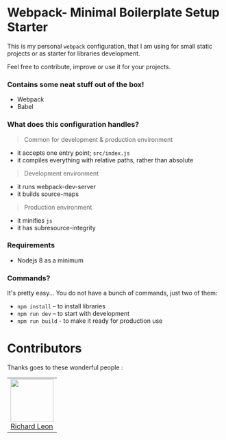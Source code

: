 # Webpack- Minimal Boilerplate Setup Starter

This is my personal `webpack` configuration, that I am using for small static projects or as starter for libraries development.

Feel free to contribute, improve or use it for your projects.


### Contains some neat stuff out of the box!

- Webpack
- Babel


### What does this configuration handles?


> Common for development & production environment

- it accepts one entry point; `src/index.js`
- it compiles everything with relative paths, rather than absolute


> Development environment

- it runs webpack-dev-server
- it builds source-maps


> Production environment

- it minifies `js`
- it has subresource-integrity


### Requirements

- Nodejs 8 as a minimum

### Commands?

It's pretty easy... You do not have a bunch of commands, just two of them:

- `npm install` – to install libraries
- `npm run dev` – to start with development
- `npm run build` - to make it ready for production use

# Contributors

Thanks goes to these wonderful people :

<table>
  <tbody>
    <td>
      <img src="https://avatars0.githubusercontent.com/u/3322836?s=460&v=4" width="100px;"/>
      <br />
      <label><a href="http://jrichardsz.github.io/">Richard Leon</a></label>
      <br />
    </td>    
  </tbody>
</table>
